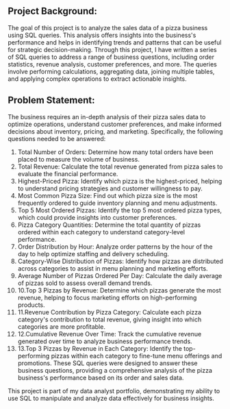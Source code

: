 ## Project Background:
The goal of this project is to analyze the sales data of a pizza business using SQL queries. This analysis offers insights into the business's performance and helps in identifying trends and patterns that can be useful for strategic decision-making. Through this project, I have written a series of SQL queries to address a range of business questions, including order statistics, revenue analysis, customer preferences, and more. The queries involve performing calculations, aggregating data, joining multiple tables, and applying complex operations to extract actionable insights.

## Problem Statement:

The business requires an in-depth analysis of their pizza sales data to optimize operations, understand customer preferences, and make informed decisions about inventory, pricing, and marketing. Specifically, the following questions needed to be answered:

1. Total Number of Orders: Determine how many total orders have been placed to measure the volume of business.
2. Total Revenue: Calculate the total revenue generated from pizza sales to evaluate the financial performance.
3. Highest-Priced Pizza: Identify which pizza is the highest-priced, helping to understand pricing strategies and customer willingness to pay.
4. Most Common Pizza Size: Find out which pizza size is the most frequently ordered to guide inventory planning and menu adjustments.
5. Top 5 Most Ordered Pizzas: Identify the top 5 most ordered pizza types, which could provide insights into customer preferences.
6. Pizza Category Quantities: Determine the total quantity of pizzas ordered within each category to understand category-level performance.
7. Order Distribution by Hour: Analyze order patterns by the hour of the day to help optimize staffing and delivery scheduling.
8. Category-Wise Distribution of Pizzas: Identify how pizzas are distributed across categories to assist in menu planning and marketing efforts.
9. Average Number of Pizzas Ordered Per Day: Calculate the daily average of pizzas sold to assess overall demand trends.
10. 10.Top 3 Pizzas by Revenue: Determine which pizzas generate the most revenue, helping to focus marketing efforts on high-performing products.
11. 11.Revenue Contribution by Pizza Category: Calculate each pizza category's contribution to total revenue, giving insight into which categories are more profitable.
12. 12.Cumulative Revenue Over Time: Track the cumulative revenue generated over time to analyze business performance trends.
13. 13.Top 3 Pizzas by Revenue in Each Category: Identify the top-performing pizzas within each category to fine-tune menu offerings and promotions.
These SQL queries were designed to answer these business questions, providing a comprehensive analysis of the pizza business's performance based on its order and sales data.

This project is part of my data analyst portfolio, demonstrating my ability to use SQL to manipulate and analyze data effectively for business insights.
